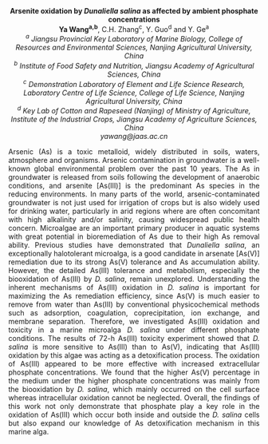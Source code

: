 <center><strong>Arsenite oxidation by <i>Dunaliella salina</i> as affected by ambient
phosphate concentrations</strong>

<center><strong>Ya Wang<sup>a,b</sup></strong>, C.H. Zhang<sup>c</sup>, Y. Guo<sup>d</sup> and Y. Ge<sup>a</sup>

<center><i><sup>a</sup> Jiangsu Provincial Key Laboratory of Marine Biology, College of
Resources and Environmental Sciences, Nanjing Agricultural University,
China </i>

<center><i><sup>b</sup> Institute of Food Safety and Nutrition, Jiangsu Academy of
Agricultural Sciences, China</i>

<center><i><sup>c</sup> Demonstration Laboratory of Element and Life Science Research,
Laboratory Centre of Life Science, College of Life Science, Nanjing
Agricultural University, China</i>

<center><i><sup>d</sup> Key Lab of Cotton and Rapeseed (Nanjing) of Ministry of
Agriculture, Institute of the Industrial Crops, Jiangsu Academy of
Agriculture Sciences, China</i>

<center><i>yawang@jaas.ac.cn</i>

<p style=text-align:justify>Arsenic (As) is a toxic metalloid, widely distributed in soils, waters,
atmosphere and organisms. Arsenic contamination in groundwater is a
well-known global
environmental problem over the past 10 years. The As in groundwater is
released from soils following the development of anaerobic conditions,
and arsenite [As(III)] is the predominant As species in the reducing
environments. In many parts of the world, arsenic-contaminated
groundwater is not just used for irrigation of crops but is also widely
used for drinking water, particularly in arid regions where are often
concomitant with high alkalinity and/or salinity, causing widespread public health concern.
Microalgae are an important primary producer in aquatic systems with
great potential in bioremediation of As due to their high As removal
ability. Previous studies have demonstrated that <i>Dunaliella salina</i>, an
exceptionally halotolerant microalga, is a good candidate in arsenate
[As(V)] remediation due to its strong As(V) tolerance and As
accumulation ability. However, the detailed As(III) tolerance and metabolism, especially the
biooxidation of As(III) by <i>D. salina</i>, remain unexplored. Understanding
the inherent mechanisms of As(III) oxidation in <i>D. salina</i> is important
for maximizing the As remediation efficiency, since As(V) is much easier
to remove from water than As(III) by conventional physicochemical
methods such as adsorption, coagulation, coprecipitation, ion exchange,
and membrane separation. Therefore, we investigated As(III) oxidation
and toxicity in a marine microalga <i>D. salina</i> under different phosphate
conditions. The results of 72-h As(III) toxicity experiment showed that
<i>D. salina</i> is more sensitive to As(III) than to As(V), indicating that As(III) oxidation by
this algae was acting as a detoxification process. The oxidation of
As(III) appeared to be more effective with increased extracellular
phosphate concentrations. We found that the higher As(V) percentage in
the medium under the higher phosphate concentrations was mainly from the biooxidation by <i>D.
salina</i>, which mainly occurred on the cell surface whereas intracellular
oxidation cannot be neglected. Overall, the findings of this work not
only demonstrate that phosphate play a key role in the oxidation of
As(III) which occur both inside and outside the <i>D. salina</i> cells but
also expand our knowledge of As detoxification mechanism in this marine
alga.
